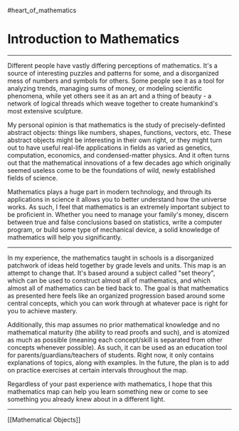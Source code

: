 #heart_of_mathematics
# Introduction to Mathematics
---
Different people have vastly differing perceptions of mathematics. It's a source of interesting puzzles and patterns for some, and a disorganized mess of numbers and symbols for others. Some people see it as a tool for analyzing trends, managing sums of money, or modeling scientific phenomena, while yet others see it as an art and a thing of beauty - a network of logical threads which weave together to create humankind's most extensive sculpture.

My personal opinion is that mathematics is the study of precisely-definted abstract objects: things like numbers, shapes, functions, vectors, etc. These abstract objects might be interesting in their own right, or they might turn out to have useful real-life applications in fields as varied as genetics, computation, economics, and condensed-matter physics. And it often turns out that the mathematical innovations of a few decades ago which originally seemed useless come to be the foundations of wild, newly established fields of science.

Mathematics plays a huge part in modern technology, and through its applications in science it allows you to better understand how the universe works. As such, I feel that mathematics is an extremely important subject to be proficient in. Whether you need to manage your family's money, discern between true and false conclusions based on statistics, write a computer program, or build some type of mechanical device, a solid knowledge of mathematics will help you significantly.

---

In my experience, the mathematics taught in schools is a disorganized patchwork of ideas held together by grade levels and units. This map is an attempt to change that. It's based around a subject called "set theory", which can be used to construct almost all of mathematics, and which almost all of mathematics can be tied back to. The goal is that mathematics as presented here feels like an organized progression based around some central concepts, which you can work through at whatever pace is right for you to achieve mastery.

Additionally, this map assumes no prior mathematical knowledge and no mathematical maturity (the ability to read proofs and such), and is atomized as much as possible (meaning each concept/skill is separated from other concepts whenever possible). As such, it can be used as an education tool for parents/guardians/teachers of students. Right now, it only contains explanations of topics, along with examples. In the future, the plan is to add on practice exercises at certain intervals throughout the map.

Regardless of your past experience with mathematics, I hope that this mathematics map can help you learn something new or come to see something you already knew about in a different light.

---

[[Mathematical Objects]]